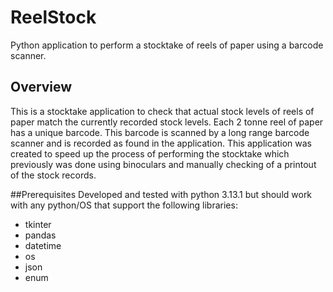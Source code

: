 # ReelStock
Python application to perform a stocktake of reels of paper using a barcode scanner.

## Overview
This is a stocktake application to check that actual stock levels of reels of paper match the currently recorded stock levels.
Each 2 tonne reel of paper has a unique barcode. This barcode is scanned by a long range barcode scanner and is recorded as found in the application.
This application was created to speed up the process of performing the stocktake which previously was done using binoculars and manually checking of a printout of the stock records.

##Prerequisites
Developed and tested with python 3.13.1 but should work with any python/OS that support the following libraries:
- tkinter
- pandas
- datetime
- os
- json
- enum
